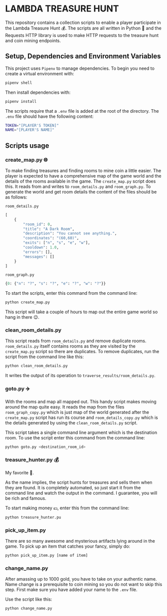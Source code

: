 # LAMBDA TREASURE HUNT

This repository contains a collection scripts to enable a player participate in the Lambda Treasure Hunt 💰. The scripts are all written in Python 🐍 and the Requests HTTP library is used to make HTTP requests to the treasure hunt and coin mining endpoints.

## Setup, Dependencies and Environment Variables

This project uses `Pipenv` to manage dependencies. To begin you need to create a virtual environment with:

```sh
pipenv shell
```

Then install dependencies with:

```sh
pipenv install
```

The scripts require that a `.env` file is added at the root of the directory. The `.env` file should have the following content:

```sh
TOKEN="[PLAYER'S TOKEN]"
NAME="[PLAYER'S NAME]"
```

## Scripts usage

### create_map.py 🌐

To make finding treasures and finding rooms to mine coin a little easier. The player is expected to have a comprehensive map of the game world and the details of the rooms available in the game. The `create_map.py` script does this. It reads from and writes to `room_details.py` and `room_graph.py`. To generate the world and get room details the content of the files should be as follows:

`room_details.py`

```py
[
    {
        "room_id": 0,
        "title": "A Dark Room",
        "description": "You cannot see anything.",
        "coordinates": "(60,60)",
        "exits": ["n", "s", "e", "w"],
        "cooldown": 1.0,
        "errors": [],
        "messages": []
    }
]
```

`room_graph.py`

```py
{0: {"n": "?", "s": "?", "e": "?", "w": "?"}}
```

To start the scripts, enter this command from the command line:

```sh
python create_map.py
```

This script will take a couple of hours to map out the entire game world so hang in there 😉.

### clean_room_details.py

This script reads from `room_details.py` and remove duplicate rooms. `room_details.py` itself contains rooms as they are visited by the `create_map.py` script so there are duplicates. To remove duplicates, run the script from the command line like this:

```sh
python clean_room_details.py
```

It writes the output of its operation to `traverse_results/room_details.py`.

### goto.py ✈️

With the rooms and map all mapped out. This handy script makes moving around the map quite easy. It reads the map from the files `room_graph_copy.py` which is just map of the world generated after the `create_map.py` script has run its course and `room_details_copy.py` which is the details generated by using the `clean_room_details.py` script.

This script takes a single command line argument which is the destination room. To use the script enter this command from the command line:

```sh
python goto.py <destination_room_id>
```

### treasure_hunter.py 💰

My favorite 🤗.

As the name implies, the script hunts for treasures and sells them when they are found. It is completely automated, so just start it from the command line and watch the output in the command. I guarantee, you will be rich and famous.

To start making money 💵, enter this from the command line:

```sh
python treasure_hunter.pu
```

### pick_up_item.py

There are so many awesome and mysterious artifacts lying around in the game. To pick up an item that catches your fancy, simply do:

```sh
python pick_up_item.py [name of item]
```

### change_name.py

After amassing up to 1000 gold, you have to take on your authentic name. Name change is a prerequisite to coin mining so you do not want to skip this step. First make sure you have added your name to the `.env` file.

Use the script like this:

```sh
python change_name.py
```

